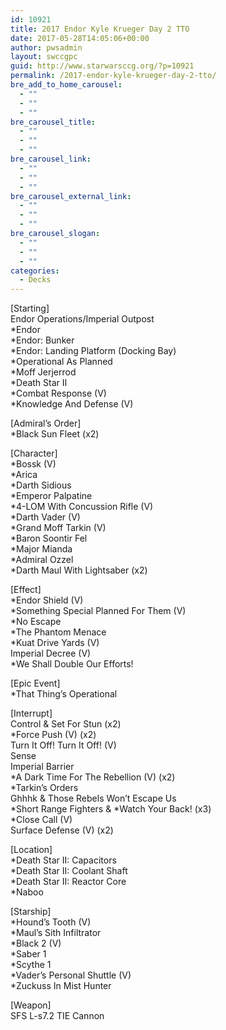 ```yaml
---
id: 10921
title: 2017 Endor Kyle Krueger Day 2 TTO
date: 2017-05-28T14:05:06+00:00
author: pwsadmin
layout: swccgpc
guid: http://www.starwarsccg.org/?p=10921
permalink: /2017-endor-kyle-krueger-day-2-tto/
bre_add_to_home_carousel:
  - ""
  - ""
  - ""
bre_carousel_title:
  - ""
  - ""
  - ""
bre_carousel_link:
  - ""
  - ""
  - ""
bre_carousel_external_link:
  - ""
  - ""
  - ""
bre_carousel_slogan:
  - ""
  - ""
  - ""
categories:
  - Decks
---
```

[Starting]  
Endor Operations/Imperial Outpost  
*Endor  
*Endor: Bunker  
*Endor: Landing Platform (Docking Bay)  
*Operational As Planned  
*Moff Jerjerrod  
*Death Star II  
*Combat Response (V)  
*Knowledge And Defense (V)

[Admiral&#8217;s Order]  
*Black Sun Fleet (x2)

[Character]  
*Bossk (V)  
*Arica  
*Darth Sidious  
*Emperor Palpatine  
*4-LOM With Concussion Rifle (V)  
*Darth Vader (V)  
*Grand Moff Tarkin (V)  
*Baron Soontir Fel  
*Major Mianda  
*Admiral Ozzel  
*Darth Maul With Lightsaber (x2)

[Effect]  
*Endor Shield (V)  
*Something Special Planned For Them (V)  
*No Escape  
*The Phantom Menace  
*Kuat Drive Yards (V)  
Imperial Decree (V)  
*We Shall Double Our Efforts!

[Epic Event]  
*That Thing&#8217;s Operational

[Interrupt]  
Control & Set For Stun (x2)  
*Force Push (V) (x2)  
Turn It Off! Turn It Off! (V)  
Sense  
Imperial Barrier  
*A Dark Time For The Rebellion (V) (x2)  
*Tarkin&#8217;s Orders  
Ghhhk & Those Rebels Won&#8217;t Escape Us  
\*Short Range Fighters & \*Watch Your Back! (x3)  
*Close Call (V)  
Surface Defense (V) (x2)

[Location]  
*Death Star II: Capacitors  
*Death Star II: Coolant Shaft  
*Death Star II: Reactor Core  
*Naboo

[Starship]  
*Hound&#8217;s Tooth (V)  
*Maul&#8217;s Sith Infiltrator  
*Black 2 (V)  
*Saber 1  
*Scythe 1  
*Vader&#8217;s Personal Shuttle (V)  
*Zuckuss In Mist Hunter

[Weapon]  
SFS L-s7.2 TIE Cannon